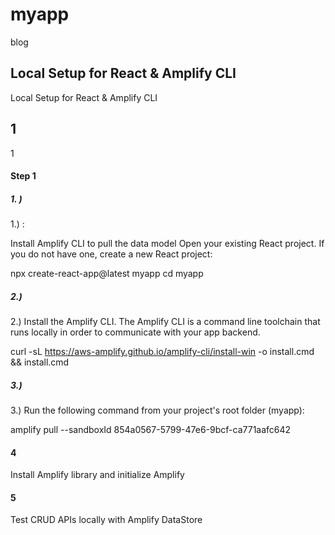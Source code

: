 # myapp
blog


## Local Setup for React & Amplify CLI 
Local Setup for React & Amplify CLI 
## 1
1
#### Step 1
##### 1. )
1.) :

Install Amplify CLI to pull the data model
Open your existing React project. If you do not have one, create a new React project:

npx create-react-app@latest myapp
cd myapp



##### 2.)
2.) 
Install the Amplify CLI. The Amplify CLI is a command line toolchain that runs locally in order to communicate with your app backend.

curl -sL https://aws-amplify.github.io/amplify-cli/install-win -o install.cmd && install.cmd

##### 3.) 
3.) 
Run the following command from your project's root folder (myapp):

amplify pull --sandboxId 854a0567-5799-47e6-9bcf-ca771aafc642



#### 4
Install Amplify library and initialize Amplify
#### 5
Test CRUD APIs locally with Amplify DataStore